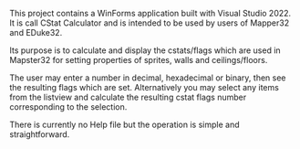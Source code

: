 This project contains a WinForms application built with Visual Studio 2022. It is call CStat Calculator and is intended to be used by users of Mapper32 and EDuke32.

Its purpose is to calculate and display the cstats/flags which are used in Mapster32 for setting properties of sprites, walls and ceilings/floors.

The user may enter a number in decimal, hexadecimal or binary, then see the resulting flags which are set. Alternatively you may select any items from the listview and calculate the resulting cstat flags number corresponding to the selection.

There is currently no Help file but the operation is simple and straightforward.
